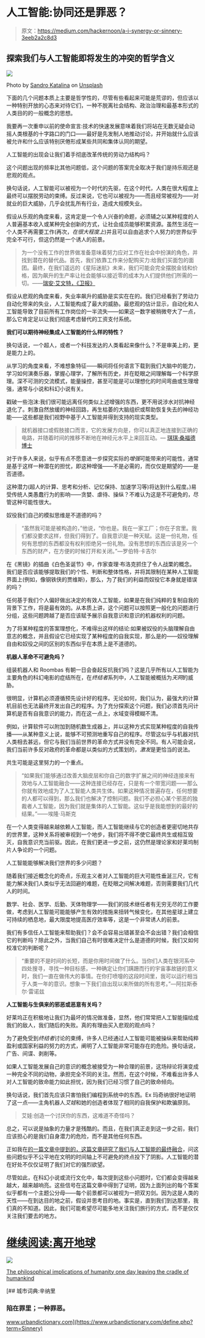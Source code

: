 # 人工智能:协同还是罪恶？

> 原文：<https://medium.com/hackernoon/a-i-synergy-or-sinnery-3eeb2a2c8d3>

## 探索我们与人工智能即将发生的冲突的哲学含义

![](img/06be11a44f518cc3aa90d4e08144a8ab.png)

Photo by [Sandro Katalina](https://unsplash.com/@sandrokatalina?utm_source=medium&utm_medium=referral) on [Unsplash](https://unsplash.com?utm_source=medium&utm_medium=referral)

下面的几个问题本质上主要是哲学性的，尽管有些看起来可能是荒谬的，但应该以一种特别开放的心态来对待它们，一种不脱离社会结构、政治治理和最基本形式的人类目的的一般概念的思想。

我要再一次重申以前的使命宣言:技术的快速发展意味着我们将站在无数无疑会动摇人类根基的十字路口的门口——最好是先发制人地推动讨论，并开始就什么应该被允许和什么应该特别厌倦形成某些共同和集体认同的期望。

人工智能的出现会让我们着手彻底改革传统的劳动力结构吗？

这个问题出现的频率比其他问题低，这个问题的答案完全取决于我们是持乐观还是悲观的观点。

换句话说，人工智能可以被视为一个时代的先驱，在这个时代，人类在很大程度上最终可以摆脱劳动的束缚。反过来说，它也可以被视为——而且经常被视为——对就业的巨大威胁，几乎会扰乱所有行业，造成大规模失业。

假设从乐观的角度来看，这肯定是一个令人兴奋的命题，必须辅之以某种程度的人人普遍基本收入或某种完全创新的方式，让社会成员能够积累资源。虽然生活在一个人类不再需要工作(再次，*在很大程度上*)并且可以自由追求个人努力的世界似乎完全不可行，但这仍然是一个诱人的前景。

> 为一个没有工作的世界做准备意味着努力应对工作在社会中扮演的角色，并找到潜在的替代品。首先，我们依靠工作来分配购买力:给我们买面包的面团。最终，在我们遥远的《星际迷航》未来，我们可能会完全摆脱金钱和价格，因为飙升的生产率让社会能够以接近零的成本为人们提供他们所需的一切。——[瑞安·艾文特，《卫报》](https://www.theguardian.com/commentisfree/2016/sep/19/world-without-work-utopia-hell-human-labour-obsolete)

假设从悲观的角度来看，失业率飙升的威胁是实实在在的。我们已经看到了劳动力自动化带来的失业，人工智能构成了最大的威胁。最悲观的估计显示，自动化和人工智能导致了目前所有工作岗位的一半流失——如果这一数字被稍微夸大了一点，那么它肯定足以让我们彻底考虑替代的工资支付系统。

**我们可以期待神经集成人工智能的什么样的特性？**

换句话说，一个超人，或者一个科技发达的人类看起来像什么？不是审美上的，更是能力上的。

从学习的角度来看，不难想象特征——瞬间将任何语言下载到我们大脑中的能力，学习如何演奏乐器，掌握心理学，了解所有历史，并在眨眼之间理解每一个科学原理。深不可测的交流模式，能量操控，甚至可能是可以理想化的时间弯曲或生理增强，通常与小说和科幻小说有关。

戳破一些泡沫:我们很可能远离任何类似上述增强的东西，更不用说涉水对抗神经退化了。刺激自然放缓的神经回路，再生枯萎的大脑组织或帮助恢复失去的神经功能——这些都是我们视野中基于人工智能并得到支持的现实类型。

> 就机器接口或假肢接口而言，它的发展方向是，你可以真正地连接到正确的电路，并随着时间的推移不断地在神经元水平上来回互动。— [琪琪·桑福德博士](http://nautil.us/blog/-will-this-neural-lace-brain-implant-help-us-compete-with-ai)

对于许多人来说，似乎有点不愿意进一步探究实际的*增强*可能带来的可能性，通常是基于这样一种潜在的担忧，即这种增强——不是必需的，而仅仅是期望的——是否道德。

这种潜力(超人的计算、思考和分析、记忆保持、加速学习等)将达到什么程度。)易受传统人类愚蠢行为的影响——贪婪、虐待、操纵？不难认为这是不可避免的，尽管这种可能性很大。

奴役我们自己的模拟思维是不道德的吗？

> “虽然我可能是被构造的，”他说，“你也是。我在一家工厂；你在子宫里。我们都没要求这样，但我们得到了。自我意识是一种天赋。这是一份礼物，任何有思想的东西都没有权利拒绝另一份礼物。没有思想的东西应该是另一个东西的财产，在方便的时候打开和关闭。”―罗伯特·卡吉尔

在《黑镜》的插曲《白色圣诞节》中，作家查理·布洛克抓住了令人战栗的概念。我们是否应该能够提取我们的个性、判断和整体性格，并将其限制在某种人工智能界面上(例如，像钢铁侠的贾维斯)，那么，为了我们的利益而奴役它本身就是错误的吗？

任何基于我们个人偏好做出决定的有效人工智能，如果是在我们纯粹的复制自我的背景下工作，将是最有效的。从本质上讲，这个问题可以按照更一般化的问题进行分组，这些问题跨越了是否应该赋予展示自我意识和意识的机器权利的问题。

为了将某种程度的答案理想化，不难得出这样的结论:如果被奴役的头脑理解自由意志的概念，并且假设它已经实现了某种程度的自我实现，那么是的——奴役理解自由和奴役之间的区别的东西似乎在本质上是不道德的。

**机器人革命不可避免吗？**

组装机器人和 Roombas 有朝一日会奋起反抗我们吗？这是几乎所有以人工智能为主要角色的科幻电影的症结所在，在*终结者*系列中，人工智能被概括为*天网*的威胁。

很明显，计算机必须遵循预先设计好的程序。无论如何，我们认为，最强大的计算机目前也无法最终开发出自己的程序。为了充分探索这个问题，我们必须首先问计算机是否有自我意识的能力，而在这一点上，水域变得模糊不清。

例如，计算软件可以附加到随机数生成器上，并以这种方式实现某种程度的自我传播——从某种意义上说，能够不可预测地重写自己的程序。尽管这似乎与机器对抗人类相去甚远，但它与我们当前世界的革命方式并没有完全不同。有人可能会说，我们当前许多反对政府的革命都是以类似的方式策划的，*激发*是更恰当的说法。

共生可能是这里努力的一个重点。

> “如果我们能够通过改善大脑皮层和你自己的数字扩展之间的神经连接来有效地与人工智能融合——这种连接已经存在，只是有一个带宽问题——那么你就有效地成为了人工智能人类共生体。如果这种情况普遍存在，任何想要的人都可以得到，那么我们也解决了控制问题。我们不必担心某个邪恶的独裁者人工智能，因为我们就是集体的人工智能。这似乎是我能想到的最好的结果。”——埃隆·马斯克

在一个人类变得越来越依赖人工智能，而人工智能继续与它的创造者更密切地共存的世界里，这种关系将被审视到一个地步，我们将不得不使它最终共生或相互毁灭，自我意识充当前驱。因此，在我们更进一步之前，这仍然是理论家和好莱坞制片人争论的一个问题。

人工智能能够解决我们世界的多少问题？

随着我们接近概念化的奇点，乐观主义者对人工智能的巨大可能性垂涎三尺，它有能力解决我们人类似乎无法回避的难题，在眨眼之间解决难题，否则需要我们几代人的时间。

数学、社会、医学、后勤、天体物理学——我们的技术继任者有无穷无尽的工作要做，考虑到人工智能可能能够产生有效的措施来扭转气候变化，在其他星球上建立可持续的栖息地，最大限度地提高医疗效率等，这是一个非常诱人的前景。

我们有多信任人工智能来帮助我们？会不会容易出错甚至会不会出错？我们会相信它的判断吗？除此之外，当我们自己有时很难决定什么是道德的时候，我们又如何校准它的判断呢？

> “重要的不是时间的长短，而是你用时间做了什么。当你们人类在银河系中四处搜寻，寻找一种目标感，一种确定让你们蹒跚而行的宇宙事故链的意义时，我们一直在做伟大的事情。在你打喷嚏的这段时间里，我可以运行相当于人类一年的意识。想象一下我们自出现以来所做的所有思考。”―阿拉斯泰尔·雷诺兹

**人工智能与生俱来的邪恶或恶意有关吗？**

好莱坞正在积极地让我们为最坏的情况做准备，显然，他们常常把人工智能描绘成我们的敌人，我们随后的失败。真的有理由买入悲观的观点吗？

为了避免受到*终结者*讨论的束缚，许多人已经通过人工智能可能被操纵来帮助纯粹盈利或国家利益的努力的方式，阐明了人工智能非常可能存在的危险。换句话说，广告、间谍、剥削等。

如果人工智能发展自己的意识的概念被接受为一种合理的前景，这场辩论将演变成一种完全不同的动物，承担完全不同的关注。然而，在这个时候，不难看出许多人对人工智能的致命能力如此担忧，因为我们已经习惯了自己的致命倾向。

换句话说，我们首先应该只害怕我们编程到系统中的东西。Ex 玛奇纳很好地证明了这一点——主角机器人*艾娃*和她的创造者体现了相同的自我保护和欺骗原则。

> 艾娃:创造一个讨厌你的东西，这难道不奇怪吗？

总之，可以说是抽象的力量才是残酷的。而且，在我们真正走到这一步之前，我们应该担心的是我们自身潜力的危险，而不是其他任何东西。

正如我在[的一篇文章中提到的，这篇文章研究了我们与人工智能的最终融合](/datadriveninvestor/super-human-or-less-human-ec6939fb5fb5)，问这些问题似乎不公平地在文明的时间轴上不可避免的终点投下了阴影。人工智能的潜在好处不仅仅证明了我们对它的强烈欲望。

尽管如此，在科幻小说或流行文化中，每次提到这些小问题时，它们都会变得越来越大，越来越响亮。这些信号在这篇文章中得到了证明，因为上面列出的每个答案似乎都有一个主题公分母——每个前景都可以被视为一把双刃剑。因为这是人类的天性——在到达目的地之前，假设并思考目的地。事实是，直到我们到达那里，我们真的不知道。因此，我们可能希望尽可能多地关注我们旅行的方式，而不是仅仅关注我们要去的地方。

# [继续阅读:离开地球](/predict/leaving-planet-earth-f5e44879794a)

![](img/7f6efeaa2ce010304a3b3e984982052a.png)

[The philosophical implications of humanity one day leaving the cradle of humankind](/predict/leaving-planet-earth-f5e44879794a)

[](https://www.urbandictionary.com/define.php?term=Sinnery) [## 城市词典:辛纳里

### 陷在罪里；一种罪恶。

www.urbandictionary.com](https://www.urbandictionary.com/define.php?term=Sinnery)